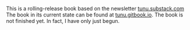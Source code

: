 This is a rolling-release book based on the newsletter [tunu.substack.com](https://tunu.substack.com) The book in its current state can be found at [tunu.gitbook.io](https://tunu.gitbook.io). The book is not finished yet. In fact, I have only just begun.
